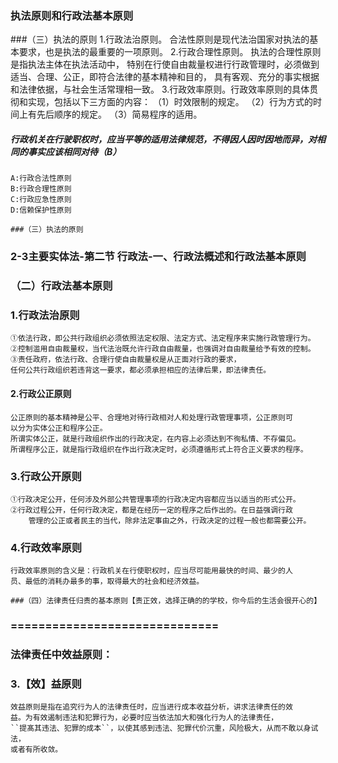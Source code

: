 ### 执法原则和行政法基本原则
###（三）执法的原则
    1.行政法治原则。
        合法性原则是现代法治国家对执法的基本要求，也是执法的最重要的一项原则。
    2.行政合理性原则。
        执法的合理性原则是指执法主体在执法活动中，
        特别在行使自由裁量权进行行政管理时，必须做到适当、合理、公正，即符合法律的基本精神和目的，
        具有客观、充分的事实根据和法律依据，与社会生活常理相一致。
    3.行政效率原则。行政效率原则的具体贯彻和实现，包括以下三方面的内容：
        （1）时效限制的规定。
        （2）行为方式的时间上有先后顺序的规定。
        （3）简易程序的适用。

##### 行政机关在行驶职权时，应当平等的适用法律规范，不得因人因时因地而异，对相同的事实应该相同对待（B）
    A:行政合法性原则
    B:行政合理性原则
    C:行政应急性原则
    D:信赖保护性原则

    ###（三）执法的原则




### 2-3主要实体法-第二节 行政法-一、行政法概述和行政法基本原则    
### （二）行政法基本原则
### 1.行政法治原则
    ①依法行政，即公共行政组织必须依照法定权限、法定方式、法定程序来实施行政管理行为。
    ②控制滥用自由裁量权，当代法治既允许行政自由裁量，也强调对自由裁量给予有效的控制。
    ③责任政府，依法行政、合理行使自由裁量权是从正面对行政的要求，
    任何公共行政组织若违背这一要求，都必须承担相应的法律后果，即法律责任。
    
#### 2.行政公正原则
    公正原则的基本精神是公平、合理地对待行政相对人和处理行政管理事项，公正原则可
    以分为实体公正和程序公正。
    所谓实体公正，就是行政组织作出的行政决定，在内容上必须达到不徇私情、不存偏见。
    所谓程序公正，就是指行政组织在作出行政决定时，必须遵循形式上符合正义要求的程序。
    
### 3.行政公开原则
    ①行政决定公开，任何涉及外部公共管理事项的行政决定内容都应当以适当的形式公开。
    ②行政过程公开，任何行政决定，都是在经历一定的程序之后作出的。在日益强调行政
        管理的公正或者民主的当代，除非法定事由之外，行政决定的过程一般也都需要公开。
        
### 4.行政效率原则
    行政效率原则的含义是：行政机关在行使职权时，应当尽可能用最快的时间、最少的人
    员、最低的消耗办最多的事，取得最大的社会和经济效益。

    ###（四）法律责任归责的基本原则【责正效，选择正确的的学校，你今后的生活会很开心的】

### ==============================
### 法律责任中效益原则：
### 3.【效】益原则

    效益原则是指在追究行为人的法律责任时，应当进行成本收益分析，讲求法律责任的效
    益。为有效遏制违法和犯罪行为，必要时应当依法加大和强化行为人的法律责任，
    ``提髙其违法、犯罪的成本``，以使其感到违法、犯罪代价沉重，风险极大，从而不敢以身试法，
    或者有所收敛。